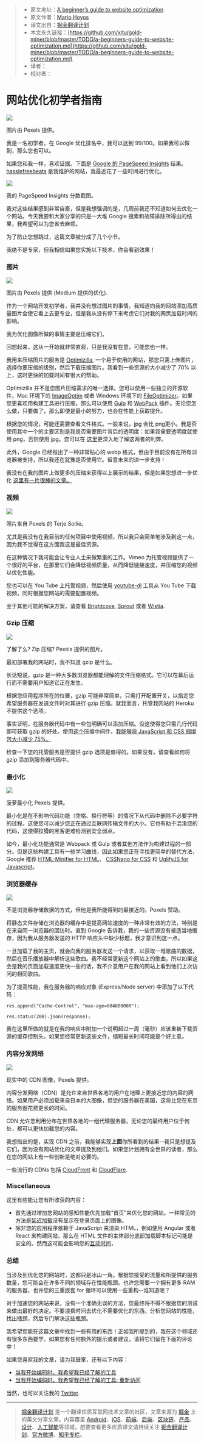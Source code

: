 > * 原文地址：[A beginner’s guide to website optimization](https://medium.freecodecamp.org/a-beginners-guide-to-website-optimization-2185edca0b72)
> * 原文作者：[Mario Hoyos](https://medium.freecodecamp.org/@mariohoyos?source=post_header_lockup)
> * 译文出自：[掘金翻译计划](https://github.com/xitu/gold-miner)
> * 本文永久链接：[https://github.com/xitu/gold-miner/blob/master/TODO/a-beginners-guide-to-website-optimization.md](https://github.com/xitu/gold-miner/blob/master/TODO/a-beginners-guide-to-website-optimization.md)
> * 译者：
> * 校对者：

# 网站优化初学者指南

![](https://cdn-images-1.medium.com/max/800/1*xNt4aprSuOo2bdYg9F-6gw.jpeg)

图片由 Pexels 提供。

我是一名初学者，在 Google 优化排名中，我可以达到 99/100。如果我可以做到，那么您也可以。

如果您和我一样，喜欢证据。下面是 [Google 的 PageSpeed Insights](https://developers.google.com/speed/pagespeed/insights/) 结果。[hasslefreebeats](https://www.hasslefreebeats.com) 是我维护的网站，我最近花了一些时间进行优化。

![](https://cdn-images-1.medium.com/max/800/1*HHW2mRHOGA7w_o9VxC4w7A.png)

我的 PageSpeed Insights 分数截图。

我对这些结果感到非常自豪，但是我想强调的是，几周前我还不知道如何去优化一个网站。今天我要和大家分享的只是一大堆 Google 搜素和故障排除所得出的结果，我希望可以为您省去麻烦。

为了防止您想跳过，这篇文章被分成了几个小节。

我绝不是专家，但我相信如果您实施以下技术，你会看到效果！

### 图片

![](https://cdn-images-1.medium.com/max/800/1*jkCxAOJPjPhKkQaen0rt4g.jpeg)

图片由 Pexels 提供 (Medium 提供的优化).

作为一个网站开发初学者，我并没有想过图片的事情。我知道向我的网站添加高质量图片会使它看上去更专业，但是我从没有停下来考虑它们对我的网页加载时间的影响。

我为优化图像所做的事情主要是压缩它们。

回想起来，这从一开始就非常直观，只是我没有在意，可能您也一样。

我用来压缩图片的服务是 [Optimizilla](http://optimizilla.com/), 一个易于使用的网站，那您只需上传图片，选择你要压缩的级别，然后下载压缩图片。我看到一些资源的大小减少了 70% 以上，这时更快的加载时间有很大的帮助。

Optimizilla 并不是您图片压缩需求的唯一选择。您可以使用一些独立的开源软件，Mac 环境下的 [ImageOptim](https://imageoptim.com/mac) 或者 Windows 环境下的 [FileOptimizer](https://sourceforge.net/projects/nikkhokkho/files/FileOptimizer/)。如果您更喜欢用构建工具进行压缩，那么可以使用 [Gulp](https://www.npmjs.com/package/gulp-imagemin) 和 [WebPack](https://github.com/Klathmon/imagemin-webpack-plugin) 插件。无论您怎么做，只要做了，那么即使是最小的努力，也会在性能上获取提升。

根据您的情况，可能还需要查看文件格式。一般来说，jpg 会比 png更小。我是否使用其中一个的主要区别是我是否需要图片背后的透明度：如果我需要透明度就使用 png，否则使用 jpg。您可以在 [这里](https://www.digitaltrends.com/photography/jpeg-vs-png-photo-format/)更深入地了解这两者的利弊。

此外，Google 已经推出了一种非常贴心的 webp 格式，但由于目前没有在所有浏览器被支持，所以我还在犹豫是否使用它。留意未来的进一步支持！

我没有在我的图片上做更多的压缩来获得以上展示的结果，但是如果您想进一步优化 [这里有一片很棒的文章。](https://www.frontamentals.com/practical-guide-to-images)

### 视频

![](https://cdn-images-1.medium.com/max/800/1*9NjlazjgG3HV99ZH54_NGg.jpeg)

照片来自 Pexels 的 Terje Sollie。

尤其是我没有在我目前的任何项目中使用视频，所以我只会简单地涉及到这一点，因为我不觉得在这方面我这是最佳资源。

在这种情况下我可能会让专业人士来做繁重的工作。Vimeo 为托管视频提供了一个很好的平台，在那里它们会降低视频质量，从而降低链接速度，并压缩您的视频以优化性能。 

您也可以在 You Tube 上托管视频，然后使用 [youtube-dl](https://rg3.github.io/youtube-dl/) 工具从 You Tube 下载视频，同时根据您网站的需要配置视频。

至于其他可能的解决方案，请查看 [Brightcove](https://www.brightcove.com/en/), [Sprout](https://sproutvideo.com/) 或者 [Wistia](https://wistia.com/).

### Gzip 压缩

![](https://cdn-images-1.medium.com/max/800/1*0OyByk88pz6_R9H7BGmvng.jpeg)

了解了么? Zip 压缩?  Pexels 提供的图片。

最初部署我的网站时，我不知道 gzip 是什么。

长话短说，gzip 是一种大多数浏览器都能理解的文件压缩格式。它可以在幕后运行而不需要用户知道它正在发生。

根据您应用程序所在的位置，gzip 可能非常简单，只需打开配置开关，以指定您希望服务器在发送文件时对其进行 gzip 压缩。就我而言，托管我网站的 Heroku 不提供这个选项。

事实证明，在服务器代码中有一些包明确可以添加压缩。没这使得您只需几行代码即可获取 gzip 的好处。使用[这个](https://github.com/expressjs/compression)压缩中间件，[我能够将 JavaScript 和 CSS 捆绑包大小减少 75%。](https://codeburst.io/how-i-decreased-the-size-of-my-heroku-app-by-75-1a4cf329b0ab)

检查一下您的托管服务是否提供 gzip 选项是值得的。如果没有，请查看如何将 gzip 添加到服务器代码中。

### 最小化

![](https://cdn-images-1.medium.com/max/800/1*HoF4YTMZzbKsCi_nEbeLeQ.jpeg)

菠萝最小化  Pexels 提供。

最小化是在不影响代码功能（空格、换行符等）的情况下从代码中删除不必要字符的过程。这使您可以减少您正在通过互联网传输文件的大小。它也有助于混淆您的代码，这使得狡猾的黑客更难检测到安全弱点。

如今，最小化功能通常是 Webpack 或 Gulp 或者其他方法作为构建过程的一部分。但是这些构建工具有一些学习曲线，因此如果您正在寻找更简单的替代方法，Google 推荐 [HTML-Minifier for HTML](https://github.com/kangax/html-minifier)、 [CSSNano for CSS](https://github.com/ben-eb/cssnano) 和 [UglifyJS for Javascript](https://github.com/mishoo/UglifyJS2)。

### 浏览器缓存

![](https://cdn-images-1.medium.com/max/800/1*OGT_IyEaWXw5gbFOoP_Ipg.jpeg)

不是浏览器存储数据的方式，但他是我所能得到的最接近的。Pexels 赞助。

将静态文件存储在浏览器的缓存中是提高网站速度的一种非常有效的方法，特别是在来自同一浏览器的回访时。直到 Google 告诉我，我的一些资源没有被适当地缓存，因为我从服务器发送的 HTTP 响应头中缺少标题，我才意识到这一点。

一旦加载了我的主页，就会向我的服务器发送一个请求，以获取一堆歌曲的数据，然后在音乐播放器中解析这些歌曲。我不经常更新这个网站上的歌曲，所以如果这会是我的页面加载速度更快一些的话，我不介意用户在我的网站上看到他们上次访问的相同歌曲。

为了提高性能，我在服务器的响应对象 (Express/Node server) 中添加了以下代码：

```
res.append("Cache-Control", "max-age=604800000");

res.status(200).json(response);
```

我在这里所做的就是在我的响应中附加一个说明超过一周（毫秒）应该重新下载资源的缓存控制头。如果您经常更新这些文件，缩短最长时间可能是个好主意。

### **内容分发网络**

![](https://cdn-images-1.medium.com/max/800/1*jhMPWm5Op0VRbmPC6-FX9w.jpeg)

现实中的 CDN 图像，Pexels 提供。

内容分发网络（CDN）是允许来自世界各地的用户在地理上更接近您的内容的网络。如果用户必须加载来自日本的大图像，但您的服务器在美国，这将比您在东京的服务器花费更长的时间。

CDN 允许您利用分布在世界各地的一组代理服务器，无论您的最终用户位于何处，都可以更快加载您的内容。

我想指出的是，实现 CDN 之前，我能够实现**上面**你所看到的结果--我只是想提及它们，因为没有网站优化的文章提及到他们。如果您计划拥有全世界的读者，那么在您的网站上有一些创新是绝对必要的。

一些流行的 CDNs 包括 [CloudFront](https://aws.amazon.com/cloudfront/) 和 [CloudFlare](https://www.cloudflare.com/lp/ddos-a/?_bt=157293179478&_bk=cloudflare&_bm=e&_bn=g&gclid=CjwKCAiA_c7UBRAjEiwApCZi8Ri3kAEt3UraYPUFUQOMTG0Xz7WGCNRUri0UNtCOUAdUMJI8osxuDRoCTx8QAvD_BwE).

### Miscellaneous

这里有些能让您有所收获的内容：

*   首先通过增加您网站的感知性能优先加载“首页”来优化您的网站。一种常见的方法是[延迟加载](https://en.wikipedia.org/wiki/Lazy_loading)没有显示在登录页面上的图像。
*   除非您的应用程序依赖于 JavaScript 来渲染 HTML，例如使用 Angular 或者 React 来构建网站，那么在 HTML 文件的主体部分底部加载脚本标记可能是安全的。然而这可能会影响您的[互动时间](https://developers.google.com/web/tools/lighthouse/audits/time-to-interactive)，

### 总结

当涉及到优化您的网站时，这都只是冰山一角。根据您接受的流量和所提供的服务数量，您可能会在许多不同的领域存在性能瓶颈。也许您需要一个拥有更多 RAM 的服务器，也许您的三重嵌套 for 循环可以使用一些重构--谁知道呢？

对于加速您的网站来说，没有一个准确无误的方法，您最终将不得不根据您的测试来做出最好的决定。不要浪费时间去优化不需要优化的东西。分析您网站的性能，找出瓶颈，然后专门解决这些瓶颈。

我希望您能在这篇文章中找到一些有用的东西！正如我所提到的，我在这个领域还有很多东西要学。如果您有任何额外的提示或者建议，请将它们留在下面的评论中！

如果您喜欢我的文章，请为我鼓掌，还有以下内容：

*   [当我开始编码时，我希望我已经了解的工具](https://medium.freecodecamp.org/tools-i-wish-i-had-known-about-when-i-started-coding-57849efd9248)
*   [当我开始编码时，我希望我已经了解的工具: 重新访问](https://medium.freecodecamp.org/tools-i-wish-i-had-known-about-when-i-started-coding-revisited-ffb715ffd23f)

当然，也可以关注我的 [Twitter](https://twitter.com/marioahoyos).


---

> [掘金翻译计划](https://github.com/xitu/gold-miner) 是一个翻译优质互联网技术文章的社区，文章来源为 [掘金](https://juejin.im) 上的英文分享文章。内容覆盖 [Android](https://github.com/xitu/gold-miner#android)、[iOS](https://github.com/xitu/gold-miner#ios)、[前端](https://github.com/xitu/gold-miner#前端)、[后端](https://github.com/xitu/gold-miner#后端)、[区块链](https://github.com/xitu/gold-miner#区块链)、[产品](https://github.com/xitu/gold-miner#产品)、[设计](https://github.com/xitu/gold-miner#设计)、[人工智能](https://github.com/xitu/gold-miner#人工智能)等领域，想要查看更多优质译文请持续关注 [掘金翻译计划](https://github.com/xitu/gold-miner)、[官方微博](http://weibo.com/juejinfanyi)、[知乎专栏](https://zhuanlan.zhihu.com/juejinfanyi)。
